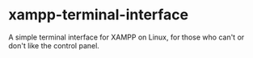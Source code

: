 # xampp-terminal-interface
A simple terminal interface for XAMPP on Linux, for those who can't or don't like the control panel.
